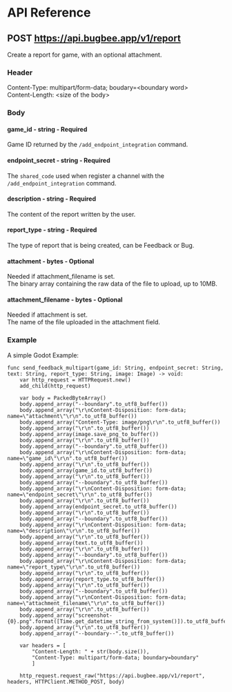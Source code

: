 # API Reference

## POST https://api.bugbee.app/v1/report
Create a report for game, with an optional attachment.

### Header
Content-Type: multipart/form-data; boudary=\<boundary word\>  
Content-Length: \<size of the body\> 

### Body
#### game_id - string - Required
Game ID returned by the `/add_endpoint_integration` command.
#### endpoint_secret - string - Required
The `shared_code` used when register a channel with the `/add_endpoint_integration` command.
#### description - string - Required
The content of the report written by the user.
#### report_type - string - Required
The type of report that is being created, can be Feedback or Bug.
#### attachment - bytes - Optional
Needed if attachment_filename is set.  
The binary array containing the raw data of the file to upload, up to 10MB.
#### attachment_filename - bytes - Optional
Needed if attachment is set.  
The name of the file uploaded in the attachment field.

### Example
A simple Godot Example: 
```GDScript
func send_feedback_multipart(game_id: String, endpoint_secret: String, text: String, report_type: String, image: Image) -> void:
	var http_request = HTTPRequest.new()
	add_child(http_request)

	var body = PackedByteArray()
	body.append_array("--boundary".to_utf8_buffer())
	body.append_array("\r\nContent-Disposition: form-data; name=\"attachment\"\r\n".to_utf8_buffer())
	body.append_array("Content-Type: image/png\r\n".to_utf8_buffer())
	body.append_array("\r\n".to_utf8_buffer())
	body.append_array(image.save_png_to_buffer())
	body.append_array("\r\n".to_utf8_buffer())
	body.append_array("--boundary".to_utf8_buffer())
	body.append_array("\r\nContent-Disposition: form-data; name=\"game_id\"\r\n".to_utf8_buffer())
	body.append_array("\r\n".to_utf8_buffer())
	body.append_array(game_id.to_utf8_buffer())
	body.append_array("\r\n".to_utf8_buffer())
	body.append_array("--boundary".to_utf8_buffer())
	body.append_array("\r\nContent-Disposition: form-data; name=\"endpoint_secret\"\r\n".to_utf8_buffer())
	body.append_array("\r\n".to_utf8_buffer())
	body.append_array(endpoint_secret.to_utf8_buffer())
	body.append_array("\r\n".to_utf8_buffer())
	body.append_array("--boundary".to_utf8_buffer())
	body.append_array("\r\nContent-Disposition: form-data; name=\"description\"\r\n".to_utf8_buffer())
	body.append_array("\r\n".to_utf8_buffer())
	body.append_array(text.to_utf8_buffer())
	body.append_array("\r\n".to_utf8_buffer())
	body.append_array("--boundary".to_utf8_buffer())
	body.append_array("\r\nContent-Disposition: form-data; name=\"report_type\"\r\n".to_utf8_buffer())
	body.append_array("\r\n".to_utf8_buffer())
	body.append_array(report_type.to_utf8_buffer())
	body.append_array("\r\n".to_utf8_buffer())
	body.append_array("--boundary".to_utf8_buffer())
	body.append_array("\r\nContent-Disposition: form-data; name=\"attachment_filename\"\r\n".to_utf8_buffer())
	body.append_array("\r\n".to_utf8_buffer())
	body.append_array("screenshot-{0}.png".format([Time.get_datetime_string_from_system()]).to_utf8_buffer())
	body.append_array("\r\n".to_utf8_buffer())
	body.append_array("--boundary--".to_utf8_buffer())
	
	var headers = [
		"Content-Length: " + str(body.size()),
		"Content-Type: multipart/form-data; boundary=boundary"
		]
	
	http_request.request_raw("https://api.bugbee.app/v1/report", headers, HTTPClient.METHOD_POST, body)
```
